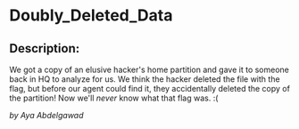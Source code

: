 
# Doubly_Deleted_Data
## Description:
We got a copy of an elusive hacker's home partition and gave it to someone back in HQ to analyze for us. We think the hacker deleted the file with the flag, but before our agent could find it, they accidentally deleted the copy of the partition! Now we'll *never* know what that flag was. :(

_by Aya Abdelgawad_

